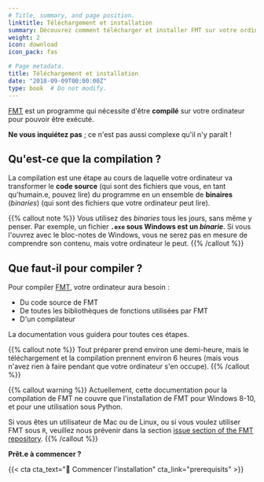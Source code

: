 ```yaml
---
# Title, summary, and page position.
linktitle: Téléchargement et installation
summary: Découvrez comment télécharger et installer FMT sur votre ordinateur.
weight: 2
icon: download
icon_pack: fas

# Page metadata.
title: Téléchargement et installation
date: "2018-09-09T00:00:00Z"
type: book  # Do not modify.
---
```


[FMT](https://github.com/gcyr/FMT) est un programme qui nécessite d'être **compilé** sur votre ordinateur pour pouvoir être exécuté.

**Ne vous inquiétez pas** ; ce n'est pas aussi complexe qu'il n'y paraît !

## Qu'est-ce que la compilation ?

La compilation est une étape au cours de laquelle votre ordinateur va transformer le **code source** (qui sont des fichiers que vous, en tant qu'humain.e, pouvez lire) du programme en un ensemble de **binaires** (*binaries*) (qui sont des fichiers que votre ordinateur peut lire).

{{% callout note %}}
Vous utilisez des *binaries* tous les jours, sans même y penser. Par exemple, un fichier **`.exe` sous Windows est un *binarie***. Si vous l'ouvrez avec le bloc-notes de Windows, vous ne serez pas en mesure de comprendre son contenu, mais votre ordinateur le peut.
{{% /callout %}}

## Que faut-il pour compiler ?

Pour compiler [FMT](https://github.com/gcyr/FMT), votre ordinateur aura besoin :

- Du code source de FMT
- De toutes les bibliothèques de fonctions utilisées par FMT
- D'un compilateur

La documentation vous guidera pour toutes ces étapes.

{{% callout note %}}
Tout préparer prend environ une demi-heure, mais le téléchargement et la compilation prennent environ 6 heures (mais vous n'avez rien à faire pendant que votre ordinateur s'en occupe).
{{% /callout %}}

{{% callout warning %}}
Actuellement, cette documentation pour la compilation de FMT ne couvre que l'installation de FMT pour Windows 8-10, et pour une utilisation sous Python.

Si vous êtes un utilisateur de Mac ou de Linux, ou si vous voulez utiliser FMT sous `R`, veuillez nous prévenir dans la section [issue section of the FMT repository](https://github.com/gcyr/FMT/issues).
{{% /callout %}}

**Prêt.e à commencer ?**

{{< cta cta_text="💾 Commencer l'installation" cta_link="prerequisits" >}}